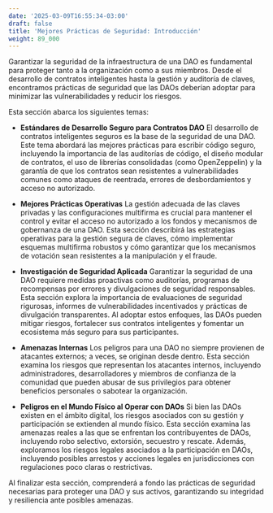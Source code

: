 ```yaml
---
date: '2025-03-09T16:55:34-03:00'
draft: false
title: 'Mejores Prácticas de Seguridad: Introducción'
weight: 89_000
---
```


Garantizar la seguridad de la infraestructura de una DAO es fundamental para proteger tanto a la organización como a sus miembros. Desde el desarrollo de contratos inteligentes hasta la gestión y auditoría de claves, encontramos prácticas de seguridad que las DAOs deberían adoptar para minimizar las vulnerabilidades y reducir los riesgos.

Esta sección abarca los siguientes temas:

- **Estándares de Desarrollo Seguro para Contratos DAO**
    El desarrollo de contratos inteligentes seguros es la base de la seguridad de una DAO. Este tema abordará las mejores prácticas para escribir código seguro, incluyendo la importancia de las auditorías de código, el diseño modular de contratos, el uso de librerías consolidadas (como OpenZeppelin) y la garantía de que los contratos sean resistentes a vulnerabilidades comunes como ataques de reentrada, errores de desbordamientos y acceso no autorizado.

- **Mejores Prácticas Operativas**
    La gestión adecuada de las claves privadas y las configuraciones multifirma es crucial para mantener el control y evitar el acceso no autorizado a los fondos y mecanismos de gobernanza de una DAO. Esta sección describirá las estrategias operativas para la gestión segura de claves, cómo implementar esquemas multifirma robustos y cómo garantizar que los mecanismos de votación sean resistentes a la manipulación y el fraude.

- **Investigación de Seguridad Aplicada**
    Garantizar la seguridad de una DAO requiere medidas proactivas como auditorías, programas de recompensas por errores y divulgaciones de seguridad responsables. Esta sección explora la importancia de evaluaciones de seguridad rigurosas, informes de vulnerabilidades incentivados y prácticas de divulgación transparentes. Al adoptar estos enfoques, las DAOs pueden mitigar riesgos, fortalecer sus contratos inteligentes y fomentar un ecosistema más seguro para sus participantes.

- **Amenazas Internas**
    Los peligros para una DAO no siempre provienen de atacantes externos; a veces, se originan desde dentro. Esta sección examina los riesgos que representan los atacantes internos, incluyendo administradores, desarrolladores y miembros de confianza de la comunidad que pueden abusar de sus privilegios para obtener beneficios personales o sabotear la organización.

- **Peligros en el Mundo Físico al Operar con DAOs**
    Si bien las DAOs existen en el ámbito digital, los riesgos asociados con su gestión y participación se extienden al mundo físico. Esta sección examina las amenazas reales a las que se enfrentan los contribuyentes de DAOs, incluyendo robo selectivo, extorsión, secuestro y rescate. Además, exploramos los riesgos legales asociados a la participación en DAOs, incluyendo posibles arrestos y acciones legales en jurisdicciones con regulaciones poco claras o restrictivas.

Al finalizar esta sección, comprenderá a fondo las prácticas de seguridad necesarias para proteger una DAO y sus activos, garantizando su integridad y resiliencia ante posibles amenazas.